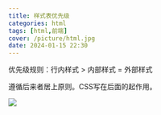 ```yaml
---
title: 样式表优先级
categories: html
tags: [html,前端]
cover: /picture/html.jpg
date: 2024-01-15 22:30
---
```




优先级规则：行内样式 > 内部样式 = 外部样式

遵循后来者居上原则。CSS写在后面的起作用。

![](/picture/image_C4emcTUErD.png)

